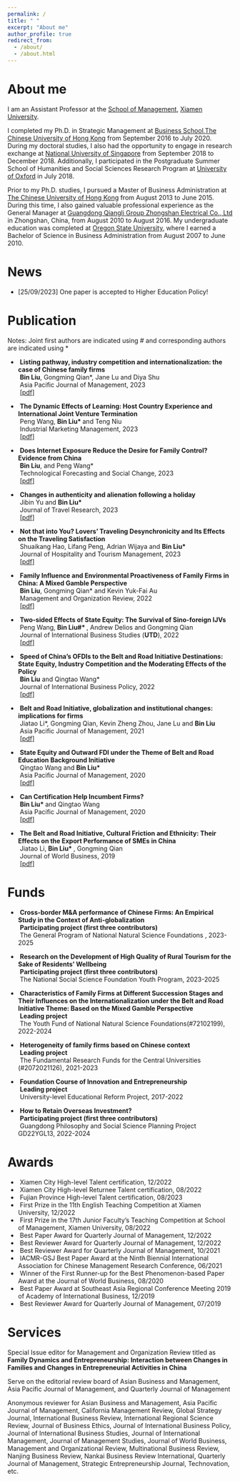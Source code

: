 ```yaml
---
permalink: /
title: " "
excerpt: "About me"
author_profile: true
redirect_from: 
  - /about/
  - /about.html
---
```


About me 
========
I am an Assistant Professor at the [School of Management](https://sm.xmu.edu.cn/en/), [Xiamen University](https://en.xmu.edu.cn/main.htm). 

I completed my Ph.D. in Strategic Management at [Business School](https://www.bschool.cuhk.edu.hk/),[The Chinese University of Hong Kong](https://www.cuhk.edu.hk/english/index.html) from September 2016 to July 2020. During my doctoral studies, I also had the opportunity to engage in research exchange at [National University of Singapore](https://nus.edu.sg/) from September 2018 to December 2018. Additionally, I participated in the Postgraduate Summer School of Humanities and Social Sciences Research Program at [University of Oxford](https://www.ox.ac.uk/) in July 2018.

Prior to my Ph.D. studies, I pursued a Master of Business Administration at [The Chinese University of Hong Kong](https://www.cuhk.edu.hk/english/index.html) from August 2013 to June 2015. During this time, I also gained valuable professional experience as the General Manager at [Guangdong Qiangli Group Zhongshan Electrical Co., Ltd](http://www.qiangli-china.com/en/index.php) in Zhongshan, China, from August 2010 to August 2016. My undergraduate education was completed at [Oregon State University](https://oregonstate.edu/), where I earned a Bachelor of Science in Business Administration from August 2007 to June 2010.


News 
========
- [25/09/2023] One paper is accepted to Higher Education Policy! 


Publication 
========
Notes: Joint first authors are indicated using # and corresponding authors are indicated using *


-  <b>Listing pathway, industry competition and internationalization: the case of Chinese family firms</b><br />
    <b>Bin Liu</b>, Gongming Qian*, Jane Lu and Diya Shu<br /> 
    Asia Pacific Journal of Management, 2023 <br />
    [[pdf]](https://www.researchgate.net/publication/370498376_Listing_pathway_industry_competition_and_internationalization_the_case_of_Chinese_family_firms)  

-  <b>The Dynamic Effects of Learning: Host Country Experience
and International Joint Venture Termination</b><br />
    Peng Wang, <b>Bin Liu* </b>  and Teng Niu <br /> 
    Industrial Marketing Management, 2023 <br />
    [[pdf]](https://www.researchgate.net/publication/369691895_The_dynamic_effects_of_learning_Host_country_experience_and_international_joint_venture_termination) 

-  <b>Does Internet Exposure Reduce the Desire for Family Control?
Evidence from China</b><br />
    <b>Bin Liu</b>, and Peng Wang* <br /> 
    Technological Forecasting and Social Change, 2023  <br />
    [[pdf]](https://www.researchgate.net/publication/369065298_Does_Internet_exposure_reduce_the_desire_for_family_control_Evidence_from_China?_tp=eyJjb250ZXh0Ijp7ImZpcnN0UGFnZSI6InByb2ZpbGUiLCJwYWdlIjoic2VhcmNoIiwicG9zaXRpb24iOiJwYWdlSGVhZGVyIn19)  

-  <b>Changes in authenticity and alienation following a holiday</b><br />
    Jibin Yu and <b>Bin Liu* </b> <br /> 
    Journal of Travel Research, 2023  <br />
    [[pdf]](https://www.researchgate.net/publication/369691902_Changes_in_Authenticity_and_Alienation_Following_a_Holiday) 

-  <b>Not that into You? Lovers’ Traveling
Desynchronicity and Its Effects on the Traveling Satisfaction </b><br />
    Shuaikang Hao, Lifang Peng, Adrian Wijaya and <b>Bin Liu* </b><br /> 
    Journal of Hospitality and Tourism Management, 2023 <br />
    [[pdf]](https://www.researchgate.net/publication/368303310_Not_that_into_you_Lovers'_traveling_desynchronicity_and_its_effects_on_the_traveling_satisfaction?_tp=eyJjb250ZXh0Ijp7ImZpcnN0UGFnZSI6InByb2ZpbGUiLCJwYWdlIjoic2VhcmNoIiwicG9zaXRpb24iOiJwYWdlSGVhZGVyIn19)  

-  <b>Family Influence and Environmental Proactiveness of Family Firms in China: A Mixed Gamble Perspective</b><br />
    <b>Bin Liu</b>, Gongming Qian* and Kevin Yuk-Fai Au<br /> 
   Management and Organization Review, 2022 <br />
   [[pdf]](https://www.researchgate.net/publication/366192934_Family_Influence_and_Environmental_Proactiveness_of_Family_Firms_in_China_A_Mixed_Gamble_Perspective?_tp=eyJjb250ZXh0Ijp7ImZpcnN0UGFnZSI6InByb2ZpbGUiLCJwYWdlIjoic2VhcmNoIiwicG9zaXRpb24iOiJwYWdlSGVhZGVyIn19) 

-  <b>Two-sided Effects of State Equity: The Survival of Sino-foreign IJVs</b><br />
  Peng Wang, <b>Bin Liu#* </b>, Andrew Delios and Gongming Qian<br /> 
   Journal of International Business Studies  (<b>UTD</b>), 2022 <br />
    [[pdf]](https://www.researchgate.net/publication/360630576_Two-sided_effects_of_state_equity_The_survival_of_Sino-foreign_IJVs)

-  <b>Speed of China’s OFDIs to the Belt and Road Initiative
Destinations: State Equity, Industry Competition and the Moderating Effects of the Policy</b><br />
  <b>Bin Liu</b> and Qingtao Wang* <br /> 
   Journal of International Business Policy, 2022 <br />
    [[pdf]](https://www.researchgate.net/publication/357617750_Speed_of_China's_OFDIs_to_the_Belt_and_Road_Initiative_destinations_State_equity_industry_competition_and_the_moderating_effects_of_the_policy?_tp=eyJjb250ZXh0Ijp7ImZpcnN0UGFnZSI6InByb2ZpbGUiLCJwYWdlIjoic2VhcmNoIiwicG9zaXRpb24iOiJwYWdlSGVhZGVyIn19)

-  <b>Belt and Road Initiative, globalization and institutional changes: implications for firms </b><br />
  Jiatao Li*, Gongming Qian, Kevin Zheng Zhou, Jane Lu and <b>Bin Liu</b> <br /> 
   Asia Pacific Journal of Management, 2021 <br />
    [[pdf]](https://www.researchgate.net/publication/351048138_Belt_and_Road_Initiative_globalization_and_institutional_changes_implications_for_firms_in_Asia)
 

-  <b>State Equity and Outward FDI under the Theme of Belt and Road
Education Background Initiative </b><br />
  Qingtao Wang and <b>Bin Liu* </b> <br /> 
   Asia Pacific Journal of Management, 2020 <br />
    [[pdf]](https://www.researchgate.net/publication/341088482_State_equity_and_outward_FDI_under_the_theme_of_belt_and_road_initiative)
  

-  <b>Can Certification Help Incumbent Firms? </b><br />
  <b>Bin Liu* </b> and Qingtao Wang <br /> 
   Asia Pacific Journal of Management, 2020 <br />
    [[pdf]](https://www.researchgate.net/publication/333790188_Can_certification_help_incumbent_firms)
  

-  <b>The Belt and Road Initiative, Cultural Friction and
Ethnicity: Their Effects on the Export Performance of SMEs in China </b><br />
  Jiatao Li, <b>Bin Liu* </b>, Gongming Qian <br /> 
   Journal of World Business, 2019 <br />
    [[pdf]](https://www.researchgate.net/publication/332997127_The_belt_and_road_initiative_cultural_friction_and_ethnicity_Their_effects_on_the_export_performance_of_SMEs_in_China)
  

Funds 
========
-  <b>Cross-border M&A performance of Chinese Firms: An Empirical Study in the Context of Anti-globalization </b><br />
    <b>Participating project (first three contributors)</b><br /> 
    The General Program of National Natural Science Foundations , 2023-2025 

-  <b>Research on the Development of High Quality of Rural Tourism for the Sake of Residents’ Wellbeing </b><br />
    <b>Participating project (first three contributors)</b><br /> 
    The National Social Science Foundation Youth Program, 2023-2025 

-  <b>Characteristics of Family Firms at Different Succession Stages and Their Influences on the Internationalization under the Belt and Road Initiative Theme: Based on the Mixed Gamble Perspective</b><br />
    <b>Leading project</b><br /> 
    The Youth Fund of National Natural Science Foundations(#72102199), 2022-2024 

-  <b>Heterogeneity of family firms based on Chinese context</b><br />
    <b>Leading project</b><br /> 
    The Fundamental Research Funds for the Central Universities (#2072021126), 2021-2023 

-  <b>Foundation Course of Innovation and Entrepreneurship</b><br />
    <b>Leading project</b><br /> 
    University-level Educational Reform Project, 2017-2022 <br />

-  <b>How to Retain Overseas Investment? </b><br />
    <b>Participating project (first three contributors)</b><br /> 
    Guangdong Philosophy and Social Science Planning Project GD22YGL13, 2022-2024 
 
Awards  
========
-  Xiamen City High-level Talent certification, 12/2022
-  Xiamen City High-level Returnee Talent certification, 08/2022
-  Fujian Province High-level Talent certification, 08/2023
-  First Prize in the 11th English Teaching Competition at Xiamen University, 12/2022
-  First Prize in the 17th Junior Faculty’s Teaching Competition at School of Management, Xiamen University, 08/2022
-  Best Paper Award for Quarterly Journal of Management, 12/2022
-  Best Reviewer Award for Quarterly Journal of Management, 12/2022
-  Best Reviewer Award for Quarterly Journal of Management, 10/2021
-  IACMR-GSJ Best Paper Award at the Ninth Biennial International Association for Chinese Management Research Conference, 06/2021
-  Winner of the First Runner-up for the Best Phenomenon-based Paper Award at the Journal of World Business, 08/2020
-  Best Paper Award at Southeast Asia Regional Conference Meeting 2019 of Academy of International Business, 12/2019
-  Best Reviewer Award for Quarterly Journal of Management, 07/2019


Services  
========
Special Issue editor for Management and Organization Review titled as <b>Family Dynamics and Entrepreneurship: Interaction between Changes in Families and Changes in Entrepreneurial Activities in China</b>

Serve on the editorial review board of Asian Business and Management, Asia Pacific Journal of Management, and Quarterly Journal of Management

Anonymous reviewer for Asian Business and Management, Asia Pacific Journal of Management, California Management Review, Global Strategy Journal, International Business Review, International Regional Science Review, Journal of Business Ethics, Journal of International Business Policy, Journal of International Business Studies, Journal of International Management, Journal of Management Studies, Journal of World Business, Management and Organizational Review, Multinational Business Review, Nanjing Business Review, Nankai Business Review International, Quarterly Journal of Management, Strategic Entrepreneurship Journal, Technovation, etc.


  


